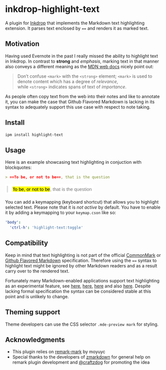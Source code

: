 # inkdrop-highlight-text

A plugin for [Inkdrop](https://www.inkdrop.info/) that implements the Markdown text highlighting extension. It parses text enclosed by `==` and renders it as marked text.

## Motivation
Having used Evernote in the past I really missed the ability to highlight text in Inkdrop. In contrast to **strong** and *emphasis*, marking text in that manner also conveys a different meaning as the [MDN web docs](https://developer.mozilla.org/en-US/docs/Web/HTML/Element/mark) nicely point out:

> Don’t confuse `<mark>` with the `<strong>` element; `<mark>` is used to denote content which has a degree of *relevance*, while `<strong>` indicates spans of text of *importance*.

As people often copy text from the web into their notes and like to annotate it, you can make the case that Github Flavored Markdown is lacking in its syntax to adequately support this use case with respect to note taking.

## Install

```sh
ipm install highlight-text
```

## Usage
Here is an example showcasing text highlighting in conjuction with blockquotes:

```markdown
> ==To be, or not to be==, that is the question
```

![usage example](https://raw.githubusercontent.com/notapianokey/inkdrop-highlight-text/master/assets/usage-example.png)

You can add a keymapping (keyboard shortcut) that allows you to highlight selected text. Please note that it is *not active* by default. You have to enable it by adding a keymapping to your `keymap.cson` like so:

```yaml
'body':
  'ctrl-h': 'highlight-text:toggle'
```

## Compatibility

Keep in mind that text highlighting is not part of the official [CommonMark](https://spec.commonmark.org/) or [Github Flavored Markdown](https://github.github.com/gfm/) specification. Therefore using the `==` syntax to highlight text might be ignored by other Markdown readers and as a result carry over to the rendered text.

Fortunately many Markdown-enabled applications support text highlighting as an experimental feature, see [here](https://github.com/jonschlinkert/remarkable/tree/dev#syntax-extensions), [here](http://support.typora.io/Markdown-Reference/), [here](https://help.ghost.org/article/4-markdown-guide) and also [here](https://talk.commonmark.org/t/highlighting-text-with-the-mark-element/840). Despite lacking formal specification the syntax can be considered stable at this point and is unlikely to change.

## Theming support

Theme developers can use the CSS selector `.mde-preview mark` for styling.

## Acknowledgments

* This plugin relies on [remark-mark](https://www.npmjs.com/package/remark-mark) by moyuyc
* Special thanks to the developers of [zmarkdown](https://github.com/zestedesavoir/zmarkdown) for general help on remark plugin development and [@craftzdog](https://github.com/craftzdog) for promoting the idea
